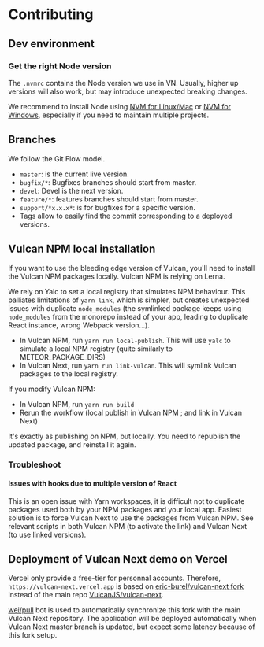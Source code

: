 # Contributing

## Dev environment

### Get the right Node version

The `.nvmrc` contains the Node version we use in VN. Usually, higher up versions will also work, but may introduce unexpected breaking changes.

We recommend to install Node using [NVM for Linux/Mac](https://github.com/nvm-sh/nvm) or [NVM for Windows](https://github.com/coreybutler/nvm-windows), especially if you need to maintain multiple projects.

## Branches

We follow the Git Flow model.

- `master`: is the current live version.
- `bugfix/*`: Bugfixes branches should start from master.
- `devel`: Devel is the next version.
- `feature/*`: features branches should start from master.
- `support/*x.x.x*`: is for bugfixes for a specific version.
- Tags allow to easily find the commit corresponding to a deployed versions.

## Vulcan NPM local installation

If you want to use the bleeding edge version of Vulcan, you'll need to install the Vulcan NPM packages locally.
Vulcan NPM is relying on Lerna.

We rely on Yalc to set a local registry that simulates NPM behaviour. This palliates limitations of `yarn link`, which is simpler, but creates unexpected issues with duplicate `node_modules` (the symlinked package keeps using `node_modules` from the monorepo instead of your app, leading to duplicate React instance, wrong Webpack version...).

- In Vulcan NPM, run `yarn run local-publish`. This will use `yalc` to simulate a local NPM registry (quite similarly to METEOR_PACKAGE_DIRS)
- In Vulcan Next, run `yarn run link-vulcan`. This will symlink Vulcan packages to the local registry.

If you modify Vulcan NPM:

- In Vulcan NPM, run `yarn run build`
- Rerun the workflow (local publish in Vulcan NPM ; and link in Vulcan Next)

It's exactly as publishing on NPM, but locally. You need to republish the updated package, and reinstall it again.

### Troubleshoot

#### Issues with hooks due to multiple version of React

This is an open issue with Yarn workspaces, it is difficult not to duplicate packages used both by your NPM packages and your local app.
Easiest solution is to force Vulcan Next to use the packages from Vulcan NPM. See relevant scripts in both Vulcan NPM (to activate the link)
and Vulcan Next (to use linked versions).

## Deployment of Vulcan Next demo on Vercel

Vercel only provide a free-tier for personnal accounts. Therefore, `https://vulcan-next.vercel.app` is based on [eric-burel/vulcan-next fork](https://github.com/eric-burel/vulcan-next) instead of the main repo [VulcanJS/vulcan-next](https://github.com/VulcanJS/vulcan-next).

[wei/pull](https://github.com/wei/pull) bot is used to automatically synchronize this fork with the main Vulcan Next repository. The application will be deployed automatically when Vulcan Next master branch is updated, but expect some latency because of this fork setup.
